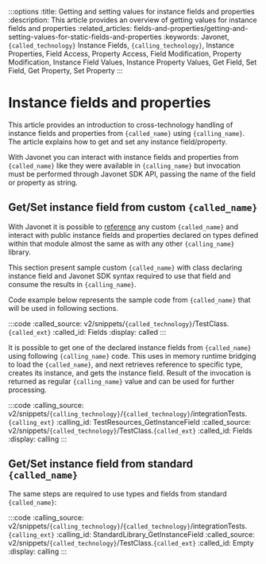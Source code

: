:::options
:title: Getting and setting values for instance fields and properties
:description: This article provides an overview of getting values for instance fields and properties
:related_articles: fields-and-properties/getting-and-setting-values-for-static-fields-and-properties
:keywords: Javonet, `{called_technology}` Instance Fields, `{calling_technology}`, Instance Properties, Field Access, Property Access, Field Modification, Property Modification, Instance Field Values, Instance Property Values, Get Field, Set Field, Get Property, Set Property
:::

# Instance fields and properties  
  
This article provides an introduction to cross-technology handling of instance fields and properties from `{called_name}` using `{calling_name}`. The article explains how to get and set any instance field/property.  
  
With Javonet you can interact with instance fields and properties from `{called_name}` like they were available in `{calling_name}` but invocation must be performed through Javonet SDK API, passing the name of the field or property as string. 

## Get/Set instance field from custom `{called_name}`

With Javonet it is possible to [reference](https://www.javonet.com/guides/v2/`{calling_technology}`/`{called_technology}`/getting-started/adding-references-to-libraries) any custom `{called_name}` and interact with public instance fields and properties declared on types defined within that module almost the same as with any other `{calling_name}` library.  
  
This section present sample custom `{called_name}` with class declaring instance field and Javonet SDK syntax required to use that field and consume the results in `{calling_name}`.  
    
Code example below represents the sample code from `{called_name}` that will be used in following sections.  

:::code 
:called_source: v2/snippets/`{called_technology}`/TestClass.`{called_ext}`
:called_id: Fields
:display: called
:::

It is possible to get one of the declared instance fields from `{called_name}` using following `{calling_name}` code. This uses in memory runtime bridging to load the `{called_name}`, and next retrieves reference to specific type, creates its instance, and gets the instance field. Result of the invocation is returned as regular `{calling_name}` value and can be used for further processing.

:::code
:calling_source: v2/snippets/`{calling_technology}`/`{called_technology}`/integrationTests.`{calling_ext}`
:calling_id: TestResources_GetInstanceField
:called_source: v2/snippets/`{called_technology}`/TestClass.`{called_ext}`
:called_id: Fields
:display: calling
:::

## Get/Set instance field from standard `{called_name}`  
  
The same steps are required to use types and fields from standard `{called_name}`:  

:::code 
:calling_source: v2/snippets/`{calling_technology}`/`{called_technology}`/integrationTests.`{calling_ext}`
:calling_id: StandardLibrary_GetInstanceField
:called_source: v2/snippets/`{called_technology}`/TestClass.`{called_ext}`
:called_id: Empty
:display: calling
:::
